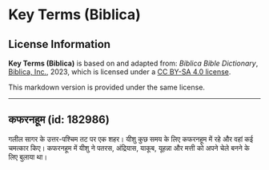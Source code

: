 # Key Terms (Biblica)

## License Information

**Key Terms (Biblica)** is based on and adapted from: _Biblica Bible Dictionary_, [Biblica, Inc.](https://www.biblica.com/), 2023, which is licensed under a [CC BY-SA 4.0 license](https://creativecommons.org/licenses/by-sa/4.0/legalcode.en).

This markdown version is provided under the same license.



--------------------------------

## कफरनहूम (id: 182986)

गलील सागर के उत्तर\-पश्चिम तट पर एक शहर। यीशु कुछ समय के लिए कफरनहूम में रहे और वहां कई चमत्कार किए। कफरनहूम में यीशु ने पतरस, अंद्रियास, याकूब, यूहन्ना और मत्ती को अपने चेले बनने के लिए बुलाया था।


